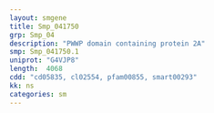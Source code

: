 ```yaml
---
layout: smgene
title: Smp_041750
grp: Smp_04
description: "PWWP domain containing protein 2A"
smp: Smp_041750.1
uniprot: "G4VJP8"
length:  4068
cdd: "cd05835, cl02554, pfam00855, smart00293"
kk: ns
categories: sm
---
```

